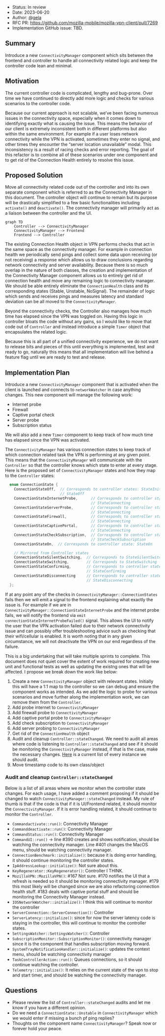- Status: In review
- Date: 2023-06-20
- Author: [@gela](https://github.com/gela)
- RFC PR: https://github.com/mozilla-mobile/mozilla-vpn-client/pull/7269
- Implementation GitHub issue: TBD.


## Summary
Introduce a new `ConnectivityManager` component which sits between the frontend and controller to handle all connectivity related logic and keep the controller code lean and minimal.

## Motivation
The current controller code is complicated, lengthy and bug-prone. Over time we have continued to directly add more logic and checks for various scenarios to the controller code. 

Because our current approach is not scalable, we’ve been facing numerous issues in the connectivity space, especially when it comes down to identifying exactly what is causing the issue. This means the behavior of our client is extremely inconsistent both in different platforms but also within the same environment. For example if a user loses network connectivity while the VPN is activated, sometimes they enter no signal, and other times they encounter the “server location unavailable” modal. This inconsistency is a result of racing checks and error reporting. The goal of this refactor is to combine all of these scenarios under one component and to get rid of the Connection Health entirely to resolve this issue.


## Proposed Solution
Move all connectivity related code out of the controller and into its own separate component which is referred to as the Connectivity Manager in this document. The controller object will continue to remain but its purpose will be drastically simplified to a few basic functionalities including `activate()` and `deactivate()`. The connectivity manager will primarily act as a liaison between the controller and the UI. 

```mermaid
graph TD
    Controller --> ConnectivityManager
    ConnectivityManager --> Frontend
    Frontend --> Controller
```

The existing Connection Health object in VPN performs checks that act in the same space as the connectivity manager. For example in connection health we periodically send pings and collect some data upon receiving (or not receiving) a response which allows us to draw conclusions regarding network connectivity and server availability. Because there is so much overlap in the nature of both classes, the creation and implementation of the Connectivity Manager component allows us to entirely get rid of connection health and move any remaining logic to connectivity manager. We should be able entirely eliminate the `ConnectionHealth` class and its corresponding states (Stable, Unstable, NoSignal). The remainder of logic which sends and receives pings and measures latency and standard deviation can be all moved to the `ConnectivityManager`.

Beyond the connectivity checks, the Controller also manages how much time has elapsed since the VPN was toggled on. Having this logic in controller bloats the code without any gains, so I would like to move that code out of `Controller` and instead introduce a simple `Timer` object that encapsulates the related logic.

Because this is all part of a unified connectivity experience, we do not want to release bits and pieces of this until everything is implemented, test and ready to go, naturally this means that all implementation will live behind a feature flag until we are ready to test and release.


## Implementation Plan
Introduce a new `ConnectivityManager` component that is activated when the client is launched and connects to `networkWatcher` in case anything changes. This new component will manage the following work:
- Internet probe
- Firewall
- Captive portal check
- Server probe
- Subscription status

We will also add a new `Timer` component to keep track of how much time has elapsed since the VPN was activated. 


The `ConnectivityManager` has various connection states to keep track of which connection related task the VPN is performing at any given point. This means that the `ConnectivityManager` will communicate with the `Controller` so that the controller knows which state to enter at every stage. Here is the proposed set of `ConnectivityManager` states and how they map to the `Controller` states:

```c++
  enum ConnectionState {
    ConnectionStateOff,  // Corresponds to controller states: StateInitializing,
                         // StateOff
    ConnectionStateInternetProbe,      // Corresponds to controller states:
                                       // StateConnecting
    ConnectionStateServerProbe,        // Corresponds to controller states:
                                       // StateConnecting
    ConnectionStateFirewall,           // Corresponds to controller states:
                                       // StateConnecting
    ConnectionStateCaptivePortal,      // Corresponds to controller states:
                                       // StateConnecting
    ConnectionStateCheckSubscription,  // Corresponds to controller states:
                                       // StateCheckSubscription
    ConnectionStateOn,  // Corresponds to controller state: StateOn

    // Mirrored from Controller states
    ConnectionStateSilentSwitching,  // Corresponds to StateSilentSwitching
    ConnectionStateSwitching,        // Corresponds to StateSwitching
    ConnectionStateConfirming,       // Corresponds to controller states:
                                     // StateConfirming
    ConnectionStateDisconnecting     // Corresponds to controller state:
                                     // StateDisconnecting
  };
```

If at any point any of the checks in `ConnectivityManager::ConnectionStates` fails then we will emit a signal to the frontend explaining what exactly the issue is. For example if we are in `ConnectivityManager::ConnectionStateInternetProbe` and the internet probe fails, we will notify the frontend via `emit connectionStateInternetProbeFailed()` signal. This allows the UI to notify the user that the VPN activation failed due to their network connectivity issue and can possibly offer troubleshooting advice such as checking that their wifi/cellular is enabled. It is worth noting that in any given circumstance, we will not deactivate the VPN on our end regardless of the failure. 

This is a big undertaking that will take multiple sprints to complete. This document does not quiet cover the extent of work required for creating new unit and functional tests as well as updating the existng ones that will be affected. I propose we break down the work like below:

1. Create a new `ConnectivityManager` object with relevant states. Initially this will have a 1:1 map to the controller so we can debug and ensure the component works as intended. As we add the logic to probe for various scenarios and move further along the implementation work, we can remove them from the `Controller`.
2. Add probe internet to `ConnectivityManager`
3. Add firewall probe to `ConnectivityManager`
4. Add captive portal probe to `ConnectivityManager`
5. Add check subscription to `ConnectivityManager`
6. Add server probing to `ConnectivityManager`
7. Get rid of the `ConnectionHealth` object
8. Audit and cleanup `Controller::stateChanged`. We need to audit all areas where code is listening to `Controller::stateChanged` and see if it should be monitoring the `ConnectivityManager` instead, if that is the case, make the necessary changes. [Here](https://searchfox.org/mozilla-vpn-client/search?q=Controller%3A%3AstateChanged&path=&case=false&regexp=false) is a current list of every instance we should audit.
9. Move timestamp code to its own class/object


### Audit and cleanup `Controller::stateChanged`
Below is a list of all areas where we monitor when the controller state changes. For each usage, I have added a comment proposing if it should be changed to watch `ConnectivityManager::stateChanged` instead. My rule of thumb is that if the code is that if it is UI/Frontend related, it should monitor the `ConnectivityManager`. If it is error handling related, it should continue to monitor the `Controller`. 

- `Commandactivate::run()`: Connectivity Manager
- `Commanddeactivate::run()`: Connectivity Manager
- `CommandStatus::run()`: Connectivity Manager
- `CommandUI::run()` -> line #390 creates and shows notification, should be watching the connectivity manager. Line #401 changes the MacOS menu, should be watching connectivity manager. 
- `ConnectionBenchmark::initialize()`: because it is doing error handling, it should continue monitoring the controller states.
- `IpAddressLookup::initialize()`: Not sure about this.
- `KeyRegenerator::KeyRegenerator()`: Controller I THINK.
- `MozillaVPN::MozillaVPN()`: #167 Not sure.  #170 notifies the UI that a refresh is needed so it should be monitoring connectivity manager. #179 this most likely will be changed since we are also refactoring connection health stuff. #183 deals with captive portal stuff and should be monitoring the Connectivity Manager instead.
- `IOSNetworkWatcher::initialize()`: I think this will continue to monitor the controller
- `ServerConnection::ServerConnection()`: Controller
- `ServerLatency::initialize()`: since for now the server latency code is staying in the controller, this will continue to monitor the controller states.
- `SettingsWatcher::SettingsWatcher()`: Controller
- `SubscriptionMonitor::SubscriptionMonitor()`: connectivity manager since it is the component that handles subscription moving forward.
- `SystemTrayNotificationHandler::initialize()`: updates the context menu, should be watching connectivity manager
- `TaskControllerAction::run()`: Queues connections, so it should continue watching the controller.
- `Telemetry::initialize()`: It relies on the current state of the vpn to stop and start timer, and should be watching the connectivity manager. 


## Questions
- Please review the list of `Controller::stateChanged` audits and let me know if you have a different opinion.
- Do we need a `ConnectionState::Unstable` in `ConnectivityManager` which we would enter if missing a bunch pf ping replies?
- Thoughts on the component name `ConnectivityManager`? Speak now or forever hold your peace.
